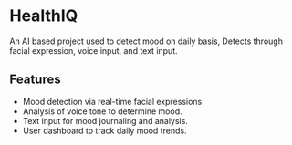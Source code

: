 # HealthIQ
An AI based project  used to detect mood on daily basis, Detects through facial expression, voice input, and text input.
## Features
- Mood detection via real-time facial expressions.
- Analysis of voice tone to determine mood.
- Text input for mood journaling and analysis.
- User dashboard to track daily mood trends.